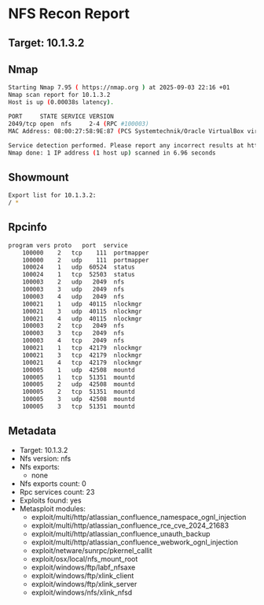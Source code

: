 # NFS Recon Report
## Target: 10.1.3.2

## Nmap
```bash
Starting Nmap 7.95 ( https://nmap.org ) at 2025-09-03 22:16 +01
Nmap scan report for 10.1.3.2
Host is up (0.00038s latency).

PORT     STATE SERVICE VERSION
2049/tcp open  nfs     2-4 (RPC #100003)
MAC Address: 08:00:27:58:9E:87 (PCS Systemtechnik/Oracle VirtualBox virtual NIC)

Service detection performed. Please report any incorrect results at https://nmap.org/submit/ .
Nmap done: 1 IP address (1 host up) scanned in 6.96 seconds
```

## Showmount
```bash
Export list for 10.1.3.2:
/ *
```

## Rpcinfo
```bash
program vers proto   port  service
    100000    2   tcp    111  portmapper
    100000    2   udp    111  portmapper
    100024    1   udp  60524  status
    100024    1   tcp  52503  status
    100003    2   udp   2049  nfs
    100003    3   udp   2049  nfs
    100003    4   udp   2049  nfs
    100021    1   udp  40115  nlockmgr
    100021    3   udp  40115  nlockmgr
    100021    4   udp  40115  nlockmgr
    100003    2   tcp   2049  nfs
    100003    3   tcp   2049  nfs
    100003    4   tcp   2049  nfs
    100021    1   tcp  42179  nlockmgr
    100021    3   tcp  42179  nlockmgr
    100021    4   tcp  42179  nlockmgr
    100005    1   udp  42508  mountd
    100005    1   tcp  51351  mountd
    100005    2   udp  42508  mountd
    100005    2   tcp  51351  mountd
    100005    3   udp  42508  mountd
    100005    3   tcp  51351  mountd
```

## Metadata
- Target: 10.1.3.2
- Nfs version: nfs
- Nfs exports:
  - none
- Nfs exports count: 0
- Rpc services count: 23
- Exploits found: yes
- Metasploit modules:
  - exploit/multi/http/atlassian_confluence_namespace_ognl_injection
  - exploit/multi/http/atlassian_confluence_rce_cve_2024_21683
  - exploit/multi/http/atlassian_confluence_unauth_backup
  - exploit/multi/http/atlassian_confluence_webwork_ognl_injection
  - exploit/netware/sunrpc/pkernel_callit
  - exploit/osx/local/nfs_mount_root
  - exploit/windows/ftp/labf_nfsaxe
  - exploit/windows/ftp/xlink_client
  - exploit/windows/ftp/xlink_server
  - exploit/windows/nfs/xlink_nfsd
